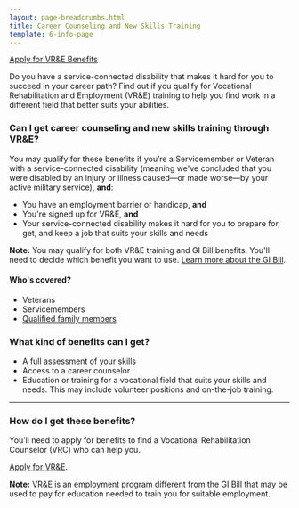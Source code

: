 ```yaml
---
layout: page-breadcrumbs.html
title: Career Counseling and New Skills Training
template: 6-info-page
---
```


<div class="action-bar">
  <div class="row">
    <div class="small-12 columns">
      <a class="usa-button-primary va-button-primary" href="/vocational-rehab-and-employment/apply-vre/">Apply for VR&amp;E Benefits</a>
    </div>
  </div>
</div>

<div class="va-introtext">

Do you have a service-connected disability that makes it hard for you to succeed in your career path? Find out if you qualify for Vocational Rehabilitation and Employment (VR&amp;E) training to help you find work in a different field that better suits your abilities.

</div>

<div class="feature" markdown="1">

<div class="feature">

### Can I get career counseling and new skills training through VR&amp;E?

You may qualify for these benefits if you’re a Servicemember or Veteran with a service-connected disability (meaning we've concluded that you were disabled by an injury or illness caused—or made worse—by your active military service), **and**: 

- You have an employment barrier or handicap, **and**
- You're signed up for VR&amp;E, **and**
- Your service-connected disability makes it hard for you to prepare for, get, and keep a job that suits your skills and needs

**Note:** You may qualify for both VR&E training and GI Bill benefits. You'll need to decide which benefit you want to use. [Learn more about the GI Bill](/education/gi-bill/).

</div>

#### Who's covered?

- Veterans
- Servicemembers
- [Qualified family members](/vocational-rehab-and-employment/family-members/)

### What kind of benefits can I get?

- A full assessment of your skills
- Access to a career counselor
- Education or training for a vocational field that suits your skills and needs. This may include volunteer positions and on-the-job training.

<hr>

### How do I get these benefits?

You’ll need to apply for benefits to find a Vocational Rehabilitation Counselor (VRC) who can help you.

[Apply for VR&amp;E](/vocational-rehab-and-employment/apply-vre/).

**Note:** VR&amp;E is an employment program different from the GI Bill that may be used to pay for education needed to train you for suitable employment.
